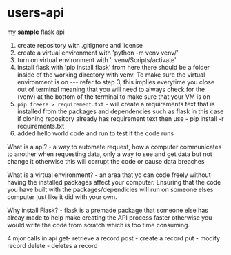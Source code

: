 # users-api
my **sample** flask api

1. create repository with .gitignore and license
2. create a virtual environment with 'python -m venv venv/'
3. turn on virtual environment with '. venv/Scripts/activate'
4. install flask with 'pip install flask' 
from here there should be a folder inside of the working directory with venv. To make sure the virtual environment is on --- refer to step 3, this implies everytime you close out of terminal meaning that you will need to always check for the (venv) at the bottom of the terminal to make sure that your VM is on
5. `pip freeze > requirement.txt` - will create a requirements text that is installed from the packages and dependencies such as flask in this case
if cloning repository already has requirement text then use - pip install -r requirements.txt
6. added hello world code and run to test if the code runs




What is a api? - a way to automate request, how a computer communicates to another when requesting data, only a way to see and get data but not change it otherwise this will corrupt the code or cause data breaches

What is a virtual environment? - an area that yo can code freely without having the installed packages affect your computer. Ensuring that the code you have built with the packages/dependicies will run on someone elses computer just like it did with your own. 

Why install Flask? - flask is a premade package that someone else has alreay made to help make creating the API process faster otherwise you would write the code from scratch which is too time consuming. 



4 mjor calls in api
    get- retrieve a record 
    post - create a record 
    put - modify record 
    delete - deletes a record 

